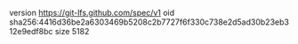 version https://git-lfs.github.com/spec/v1
oid sha256:4416d36be2a6303469b5208c2b7727f6f330c738e2d5ad30b23eb312e9edf8bc
size 5182
